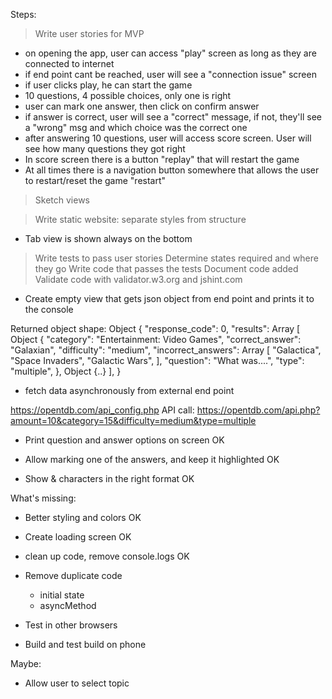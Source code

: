 Steps:
> Write user stories for MVP
- on opening the app, user can access "play" screen as long as they are connected to internet
- if end point cant be reached, user will see a "connection issue" screen
- if user clicks play, he can start the game
- 10 questions, 4 possible choices, only one is right
- user can mark one answer, then click on confirm answer
- if answer is correct, user will see a "correct" message, if not, they'll see a "wrong" msg and which choice was the correct one
- after answering 10 questions, user will access score screen. User will see how many questions they got right
- In score screen there is a button "replay" that will restart the game
- At all times there is a navigation button somewhere that allows the user to restart/reset the game "restart"

> Sketch views
 

> Write static website: separate styles from structure
- Tab view is shown always on the bottom

> Write tests to pass user stories
> Determine states required and where they go
> Write code that passes the tests
> Document code added
> Validate code with validator.w3.org and jshint.com

- Create empty view that gets json object from end point and prints it to the console

Returned object shape:
Object {
    "response_code": 0,
    "results": Array [
        Object {
            "category": "Entertainment: Video Games",
            "correct_answer": "Galaxian",
            "difficulty": "medium",
            "incorrect_answers": Array [
                "Galactica",
                "Space Invaders",
                "Galactic Wars",
            ],
            "question": "What was....",
            "type": "multiple",
        },
        Object {..}
    ],
}

- fetch data asynchronously from external end point

https://opentdb.com/api_config.php
API call: https://opentdb.com/api.php?amount=10&category=15&difficulty=medium&type=multiple

- Print question and answer options on screen OK
- Allow marking one of the answers, and keep it highlighted OK

- Show & characters in the right format OK

What's missing:

- Better styling and colors OK

- Create loading screen OK
- clean up code, remove console.logs OK
- Remove duplicate code
    - initial state
    - asyncMethod
- Test in other browsers
- Build and test build on phone

Maybe:
- Allow user to select topic 
